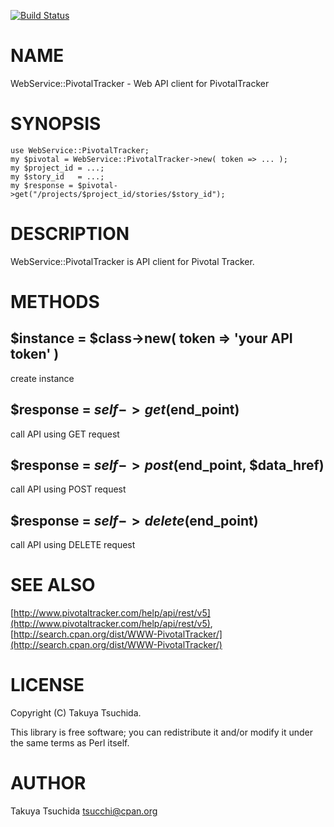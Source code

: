 [![Build Status](https://travis-ci.org/tsucchi/p5-WebService-PivotalTracker.png?branch=master)](https://travis-ci.org/tsucchi/p5-WebService-PivotalTracker)
# NAME

WebService::PivotalTracker - Web API client for PivotalTracker

# SYNOPSIS

    use WebService::PivotalTracker;
    my $pivotal = WebService::PivotalTracker->new( token => ... );
    my $project_id = ...;
    my $story_id   = ...;
    my $response = $pivotal->get("/projects/$project_id/stories/$story_id");

# DESCRIPTION

WebService::PivotalTracker is API client for Pivotal Tracker.

# METHODS

## $instance = $class->new( token => 'your API token' )

create instance

## $response = $self->get($end\_point)

call API using GET request

## $response = $self->post($end\_point, $data\_href)

call API using POST request

## $response = $self->delete($end\_point)

call API using DELETE request

# SEE ALSO

[http://www.pivotaltracker.com/help/api/rest/v5](http://www.pivotaltracker.com/help/api/rest/v5), [http://search.cpan.org/dist/WWW-PivotalTracker/](http://search.cpan.org/dist/WWW-PivotalTracker/)

# LICENSE

Copyright (C) Takuya Tsuchida.

This library is free software; you can redistribute it and/or modify
it under the same terms as Perl itself.

# AUTHOR

Takuya Tsuchida <tsucchi@cpan.org>
